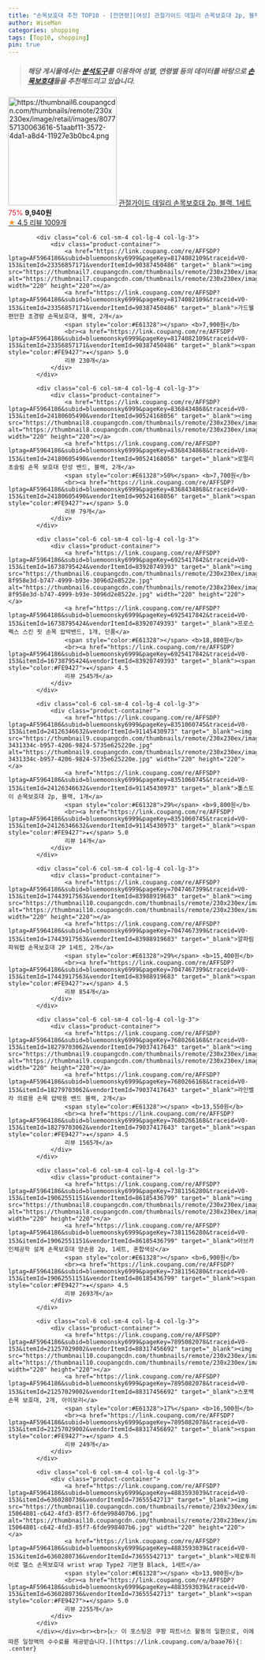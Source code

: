 ```yaml
---
title: "손목보호대 추천 TOP10 - [전연령][여성] 관절가이드 데일리 손목보호대 2p, 블랙, 1세트"
author: WiseMan
categories: shopping
tags: [Top10, shopping]
pin: true
---
```


> ##### 해당 게시물에서는 [**분석도구**](https://itemscout.io/)를 이용하여 **성별**, **연령별** 등의 데이터를 바탕으로 [**손목보호대**](https://link.coupang.com/a/baae76)들을 추천해드리고 있습니다.
<div class="container"><div class="row">
            <div class="col-6 col-sm-4 col-lg-4 col-lg-3">
                <div class="product-container">
                    <a href="https://link.coupang.com/re/AFFSDP?lptag=AF5964186&subid=bluemoonsky6999&pageKey=8057387464&traceid=V0-153&itemId=24202291514&vendorItemId=91219858196" target="_blank"><img src="https://thumbnail6.coupangcdn.com/thumbnails/remote/230x230ex/image/retail/images/807757130063616-51aabf11-3572-4da1-a8d4-11927e3b0bc4.png" alt="https://thumbnail6.coupangcdn.com/thumbnails/remote/230x230ex/image/retail/images/807757130063616-51aabf11-3572-4da1-a8d4-11927e3b0bc4.png" width="220" height="220"></a>
                    <a href="https://link.coupang.com/re/AFFSDP?lptag=AF5964186&subid=bluemoonsky6999&pageKey=8057387464&traceid=V0-153&itemId=24202291514&vendorItemId=91219858196" target="_blank">관절가이드 데일리 손목보호대 2p, 블랙, 1세트</a>
                    <span style="color:#E61328">75%</span> <b>9,940원</b>
                    <br><a href="https://link.coupang.com/re/AFFSDP?lptag=AF5964186&subid=bluemoonsky6999&pageKey=8057387464&traceid=V0-153&itemId=24202291514&vendorItemId=91219858196" target="_blank"><span style="color:#FE9427">★</span> 4.5
                    리뷰 1009개</a>
                </div>
            </div>
            
            <div class="col-6 col-sm-4 col-lg-4 col-lg-3">
                <div class="product-container">
                    <a href="https://link.coupang.com/re/AFFSDP?lptag=AF5964186&subid=bluemoonsky6999&pageKey=8174082109&traceid=V0-153&itemId=23356857171&vendorItemId=90387450486" target="_blank"><img src="https://thumbnail7.coupangcdn.com/thumbnails/remote/230x230ex/image/vendor_inventory/9688/8cb76355c95c248c635b91535bbedb419e4b35e9e2f93d16256c0bf73a89.jpg" alt="https://thumbnail7.coupangcdn.com/thumbnails/remote/230x230ex/image/vendor_inventory/9688/8cb76355c95c248c635b91535bbedb419e4b35e9e2f93d16256c0bf73a89.jpg" width="220" height="220"></a>
                    <a href="https://link.coupang.com/re/AFFSDP?lptag=AF5964186&subid=bluemoonsky6999&pageKey=8174082109&traceid=V0-153&itemId=23356857171&vendorItemId=90387450486" target="_blank">가드웰 편안한 초경량 손목보호대, 블랙, 2개</a>
                    <span style="color:#E61328"></span> <b>7,900원</b>
                    <br><a href="https://link.coupang.com/re/AFFSDP?lptag=AF5964186&subid=bluemoonsky6999&pageKey=8174082109&traceid=V0-153&itemId=23356857171&vendorItemId=90387450486" target="_blank"><span style="color:#FE9427">★</span> 5.0
                    리뷰 230개</a>
                </div>
            </div>
            
            <div class="col-6 col-sm-4 col-lg-4 col-lg-3">
                <div class="product-container">
                    <a href="https://link.coupang.com/re/AFFSDP?lptag=AF5964186&subid=bluemoonsky6999&pageKey=8368434868&traceid=V0-153&itemId=24180605490&vendorItemId=90524168056" target="_blank"><img src="https://thumbnail8.coupangcdn.com/thumbnails/remote/230x230ex/image/vendor_inventory/de64/dc62aaaabcf8c70525b5252716e2b1cdd7ffd21086889047b5554d9e4d3e.png" alt="https://thumbnail8.coupangcdn.com/thumbnails/remote/230x230ex/image/vendor_inventory/de64/dc62aaaabcf8c70525b5252716e2b1cdd7ffd21086889047b5554d9e4d3e.png" width="220" height="220"></a>
                    <a href="https://link.coupang.com/re/AFFSDP?lptag=AF5964186&subid=bluemoonsky6999&pageKey=8368434868&traceid=V0-153&itemId=24180605490&vendorItemId=90524168056" target="_blank">로멀리 초슬림 손목 보호대 탄성 밴드, 블랙, 2개</a>
                    <span style="color:#E61328">50%</span> <b>7,700원</b>
                    <br><a href="https://link.coupang.com/re/AFFSDP?lptag=AF5964186&subid=bluemoonsky6999&pageKey=8368434868&traceid=V0-153&itemId=24180605490&vendorItemId=90524168056" target="_blank"><span style="color:#FE9427">★</span> 5.0
                    리뷰 79개</a>
                </div>
            </div>
            
            <div class="col-6 col-sm-4 col-lg-4 col-lg-3">
                <div class="product-container">
                    <a href="https://link.coupang.com/re/AFFSDP?lptag=AF5964186&subid=bluemoonsky6999&pageKey=6925417842&traceid=V0-153&itemId=16738795424&vendorItemId=83920749393" target="_blank"><img src="https://thumbnail6.coupangcdn.com/thumbnails/remote/230x230ex/image/retail/images/1936310528512411-8f958e3d-b747-4999-b93e-3096d2e8522e.jpg" alt="https://thumbnail6.coupangcdn.com/thumbnails/remote/230x230ex/image/retail/images/1936310528512411-8f958e3d-b747-4999-b93e-3096d2e8522e.jpg" width="220" height="220"></a>
                    <a href="https://link.coupang.com/re/AFFSDP?lptag=AF5964186&subid=bluemoonsky6999&pageKey=6925417842&traceid=V0-153&itemId=16738795424&vendorItemId=83920749393" target="_blank">프로스펙스 스킨 핏 손목 압박밴드, 1개, 단품</a>
                    <span style="color:#E61328"></span> <b>18,800원</b>
                    <br><a href="https://link.coupang.com/re/AFFSDP?lptag=AF5964186&subid=bluemoonsky6999&pageKey=6925417842&traceid=V0-153&itemId=16738795424&vendorItemId=83920749393" target="_blank"><span style="color:#FE9427">★</span> 4.5
                    리뷰 2545개</a>
                </div>
            </div>
            
            <div class="col-6 col-sm-4 col-lg-4 col-lg-3">
                <div class="product-container">
                    <a href="https://link.coupang.com/re/AFFSDP?lptag=AF5964186&subid=bluemoonsky6999&pageKey=8351060745&traceid=V0-153&itemId=24126346632&vendorItemId=91145430973" target="_blank"><img src="https://thumbnail9.coupangcdn.com/thumbnails/remote/230x230ex/image/retail/images/40561759236764-3431334c-b957-4206-9824-5735e625220e.jpg" alt="https://thumbnail9.coupangcdn.com/thumbnails/remote/230x230ex/image/retail/images/40561759236764-3431334c-b957-4206-9824-5735e625220e.jpg" width="220" height="220"></a>
                    <a href="https://link.coupang.com/re/AFFSDP?lptag=AF5964186&subid=bluemoonsky6999&pageKey=8351060745&traceid=V0-153&itemId=24126346632&vendorItemId=91145430973" target="_blank">톨스토이 손목보호대 2p, 블랙, 1개</a>
                    <span style="color:#E61328">29%</span> <b>9,800원</b>
                    <br><a href="https://link.coupang.com/re/AFFSDP?lptag=AF5964186&subid=bluemoonsky6999&pageKey=8351060745&traceid=V0-153&itemId=24126346632&vendorItemId=91145430973" target="_blank"><span style="color:#FE9427">★</span> 5.0
                    리뷰 14개</a>
                </div>
            </div>
            
            <div class="col-6 col-sm-4 col-lg-4 col-lg-3">
                <div class="product-container">
                    <a href="https://link.coupang.com/re/AFFSDP?lptag=AF5964186&subid=bluemoonsky6999&pageKey=7047467399&traceid=V0-153&itemId=17443917563&vendorItemId=83988919683" target="_blank"><img src="https://thumbnail10.coupangcdn.com/thumbnails/remote/230x230ex/image/vendor_inventory/7faf/a2797025106346a868ee75934d4661cf40fe47c3d1b1383512ef0587a60a.jpg" alt="https://thumbnail10.coupangcdn.com/thumbnails/remote/230x230ex/image/vendor_inventory/7faf/a2797025106346a868ee75934d4661cf40fe47c3d1b1383512ef0587a60a.jpg" width="220" height="220"></a>
                    <a href="https://link.coupang.com/re/AFFSDP?lptag=AF5964186&subid=bluemoonsky6999&pageKey=7047467399&traceid=V0-153&itemId=17443917563&vendorItemId=83988919683" target="_blank">알파림 파워랩 손목보호대 2P 1세트, 2개</a>
                    <span style="color:#E61328">29%</span> <b>15,400원</b>
                    <br><a href="https://link.coupang.com/re/AFFSDP?lptag=AF5964186&subid=bluemoonsky6999&pageKey=7047467399&traceid=V0-153&itemId=17443917563&vendorItemId=83988919683" target="_blank"><span style="color:#FE9427">★</span> 4.5
                    리뷰 854개</a>
                </div>
            </div>
            
            <div class="col-6 col-sm-4 col-lg-4 col-lg-3">
                <div class="product-container">
                    <a href="https://link.coupang.com/re/AFFSDP?lptag=AF5964186&subid=bluemoonsky6999&pageKey=7680266168&traceid=V0-153&itemId=18279703062&vendorItemId=79037417643" target="_blank"><img src="https://thumbnail9.coupangcdn.com/thumbnails/remote/230x230ex/image/vendor_inventory/9dc2/2aa5dd2eb0d01184219ebfb67458af0b4ec2b29d9ea37f9bed8fc0e785f5.jpg" alt="https://thumbnail9.coupangcdn.com/thumbnails/remote/230x230ex/image/vendor_inventory/9dc2/2aa5dd2eb0d01184219ebfb67458af0b4ec2b29d9ea37f9bed8fc0e785f5.jpg" width="220" height="220"></a>
                    <a href="https://link.coupang.com/re/AFFSDP?lptag=AF5964186&subid=bluemoonsky6999&pageKey=7680266168&traceid=V0-153&itemId=18279703062&vendorItemId=79037417643" target="_blank">라인벨라 의료용 손목 압박용 밴드 블랙, 2개</a>
                    <span style="color:#E61328"></span> <b>13,550원</b>
                    <br><a href="https://link.coupang.com/re/AFFSDP?lptag=AF5964186&subid=bluemoonsky6999&pageKey=7680266168&traceid=V0-153&itemId=18279703062&vendorItemId=79037417643" target="_blank"><span style="color:#FE9427">★</span> 4.5
                    리뷰 1565개</a>
                </div>
            </div>
            
            <div class="col-6 col-sm-4 col-lg-4 col-lg-3">
                <div class="product-container">
                    <a href="https://link.coupang.com/re/AFFSDP?lptag=AF5964186&subid=bluemoonsky6999&pageKey=7381156280&traceid=V0-153&itemId=19062551151&vendorItemId=86185436799" target="_blank"><img src="https://thumbnail8.coupangcdn.com/thumbnails/remote/230x230ex/image/rs_quotation_api/rl54lfkk/25923576a1db46fc90872f9cca7fdd26.jpg" alt="https://thumbnail8.coupangcdn.com/thumbnails/remote/230x230ex/image/rs_quotation_api/rl54lfkk/25923576a1db46fc90872f9cca7fdd26.jpg" width="220" height="220"></a>
                    <a href="https://link.coupang.com/re/AFFSDP?lptag=AF5964186&subid=bluemoonsky6999&pageKey=7381156280&traceid=V0-153&itemId=19062551151&vendorItemId=86185436799" target="_blank">아브카 인체공학 설계 손목보호대 양손용 2p, 1세트, 혼합색상</a>
                    <span style="color:#E61328"></span> <b>6,900원</b>
                    <br><a href="https://link.coupang.com/re/AFFSDP?lptag=AF5964186&subid=bluemoonsky6999&pageKey=7381156280&traceid=V0-153&itemId=19062551151&vendorItemId=86185436799" target="_blank"><span style="color:#FE9427">★</span> 4.5
                    리뷰 2693개</a>
                </div>
            </div>
            
            <div class="col-6 col-sm-4 col-lg-4 col-lg-3">
                <div class="product-container">
                    <a href="https://link.coupang.com/re/AFFSDP?lptag=AF5964186&subid=bluemoonsky6999&pageKey=7895082078&traceid=V0-153&itemId=21257029002&vendorItemId=88317456692" target="_blank"><img src="https://thumbnail10.coupangcdn.com/thumbnails/remote/230x230ex/image/vendor_inventory/8749/4e71c5fec4a261372d6bc8338963583041aba92428319a552ed3a8478b48.jpg" alt="https://thumbnail10.coupangcdn.com/thumbnails/remote/230x230ex/image/vendor_inventory/8749/4e71c5fec4a261372d6bc8338963583041aba92428319a552ed3a8478b48.jpg" width="220" height="220"></a>
                    <a href="https://link.coupang.com/re/AFFSDP?lptag=AF5964186&subid=bluemoonsky6999&pageKey=7895082078&traceid=V0-153&itemId=21257029002&vendorItemId=88317456692" target="_blank">스포백 손목 보호대, 2개, 아이보리</a>
                    <span style="color:#E61328">17%</span> <b>16,500원</b>
                    <br><a href="https://link.coupang.com/re/AFFSDP?lptag=AF5964186&subid=bluemoonsky6999&pageKey=7895082078&traceid=V0-153&itemId=21257029002&vendorItemId=88317456692" target="_blank"><span style="color:#FE9427">★</span> 4.5
                    리뷰 249개</a>
                </div>
            </div>
            
            <div class="col-6 col-sm-4 col-lg-4 col-lg-3">
                <div class="product-container">
                    <a href="https://link.coupang.com/re/AFFSDP?lptag=AF5964186&subid=bluemoonsky6999&pageKey=4883593039&traceid=V0-153&itemId=6360280736&vendorItemId=73655542713" target="_blank"><img src="https://thumbnail10.coupangcdn.com/thumbnails/remote/230x230ex/image/retail/images/4539569818178468-15064801-c642-4fd3-85f7-6fde998407b6.jpg" alt="https://thumbnail10.coupangcdn.com/thumbnails/remote/230x230ex/image/retail/images/4539569818178468-15064801-c642-4fd3-85f7-6fde998407b6.jpg" width="220" height="220"></a>
                    <a href="https://link.coupang.com/re/AFFSDP?lptag=AF5964186&subid=bluemoonsky6999&pageKey=4883593039&traceid=V0-153&itemId=6360280736&vendorItemId=73655542713" target="_blank">제로투히어로 헬스 손목보호대 wrist wrap Type2 기본형 Black, 1세트</a>
                    <span style="color:#E61328"></span> <b>13,900원</b>
                    <br><a href="https://link.coupang.com/re/AFFSDP?lptag=AF5964186&subid=bluemoonsky6999&pageKey=4883593039&traceid=V0-153&itemId=6360280736&vendorItemId=73655542713" target="_blank"><span style="color:#FE9427">★</span> 5.0
                    리뷰 2255개</a>
                </div>
            </div>
            </div></div><br><br>[👉 이 포스팅은 쿠팡 파트너스 활동의 일환으로, 이에 따른 일정액의 수수료를 제공받습니다.](https://link.coupang.com/a/baae76){: .center}